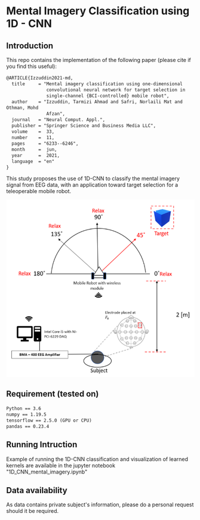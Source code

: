 # Mental Imagery Classification using 1D - CNN

## Introduction
This repo contains the implementation of the following paper (please cite if you find this useful):


```
@ARTICLE{Izzuddin2021-md,
  title     = "Mental imagery classification using one-dimensional
               convolutional neural network for target selection in
               single-channel {BCI-controlled} mobile robot",
  author    = "Izzuddin, Tarmizi Ahmad and Safri, Norlaili Mat and Othman, Mohd
               Afzan",
  journal   = "Neural Comput. Appl.",
  publisher = "Springer Science and Business Media LLC",
  volume    =  33,
  number    =  11,
  pages     = "6233--6246",
  month     =  jun,
  year      =  2021,
  language  = "en"
}
```

This study proposes the use of 1D-CNN to classify the mental imagery signal from EEG data, with an application toward target selection for a teleoperable mobile robot.

<p align="center">
  <img width="522" height="477" src="https://github.com/TarmiziIzzuddin/1DCNN_Mental_Imagery/blob/main/NCAA-Diagram.png">
</p>

## Requirement (tested on)
```
Python == 3.6
numpy == 1.19.5
tensorflow == 2.5.0 (GPU or CPU)
pandas == 0.23.4
```

## Running Intruction

Example of running the 1D-CNN classification and visualization of learned kernels are available in the jupyter notebook "1D_CNN_mental_imagery.ipynb"

## Data availability

As data contains private subject's information, please do a personal request should it be required.


